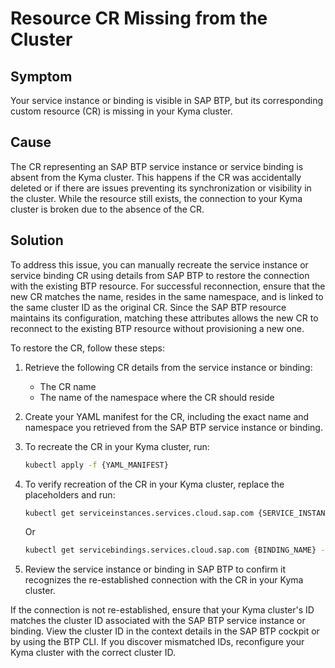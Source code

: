 # Resource CR Missing from the Cluster

## Symptom

Your service instance or binding is visible in SAP BTP, but its corresponding custom resource (CR) is missing in your Kyma cluster.

## Cause

The CR representing an SAP BTP service instance or service binding is absent from the Kyma cluster. This happens if the CR was accidentally deleted or if there are issues preventing its synchronization or visibility in the cluster. While the resource still exists, the connection to your Kyma cluster is broken due to the absence of the CR.

## Solution

To address this issue, you can manually recreate the service instance or service binding CR using details from SAP BTP to restore the connection with the existing BTP resource. For successful reconnection, ensure that the new CR matches the name, resides in the same namespace, and is linked to the same cluster ID as the original CR. Since the SAP BTP resource maintains its configuration, matching these attributes allows the new CR to reconnect to the existing BTP resource without provisioning a new one.

To restore the CR, follow these steps:

1. Retrieve the following CR details from the service instance or binding:
   - The CR name
   - The name of the namespace where the CR should reside
2. Create your YAML manifest for the CR, including the exact name and namespace you retrieved from the SAP BTP service instance or binding.
3. To recreate the CR in your Kyma cluster, run:
   
   ```bash
   kubectl apply -f {YAML_MANIFEST}
   ```

4. To verify recreation of the CR in your Kyma cluster, replace the placeholders and run:

    ```bash
    kubectl get serviceinstances.services.cloud.sap.com {SERVICE_INSTANCE_NAME} -n {NAMESPACE}
    ```

    Or

    ```bash
    kubectl get servicebindings.services.cloud.sap.com {BINDING_NAME} -n {NAMESPACE}
    ```
  
5. Review the service instance or binding in SAP BTP to confirm it recognizes the re-established connection with the CR in your Kyma cluster.

If the connection is not re-established, ensure that your Kyma cluster's ID matches the cluster ID associated with the SAP BTP service instance or binding. View the cluster ID in the context details in the SAP BTP cockpit or by using the BTP CLI. If you discover mismatched IDs, reconfigure your Kyma cluster with the correct cluster ID.
